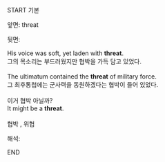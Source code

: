 START
기본

앞면:
threat


뒷면:
<div>His voice was soft, yet laden with <strong>threat</strong>. </div><div><div>그의 목소리는 부드러웠지만 협박을 가득 담고 있었다.<br><br><div>The ultimatum contained the <strong>threat</strong> of military force. </div><div><div>그 최후통첩에는 군사력을 동원하겠다는 협박이 들어 있었다.</div></div><br><div><div>이거 협박 아닐까?</div></div><div><div>It might be a <strong>threat</strong>. <br></div></div></div></div><br>협박 , 위협<br>


해석:

END